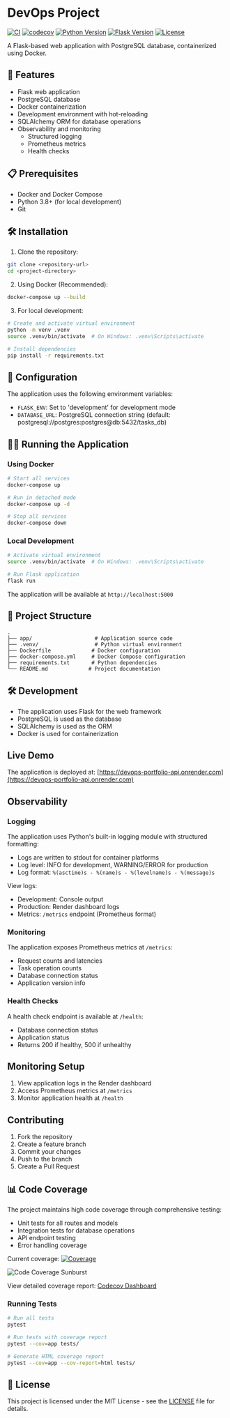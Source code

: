 # DevOps Project

[![CI](https://github.com/ChrisM922/devops-portfolio-api/actions/workflows/ci.yml/badge.svg)](https://github.com/ChrisM922/devops-portfolio-api/actions/workflows/ci.yml)
[![codecov](https://codecov.io/gh/ChrisM922/devops-portfolio-api/graph/badge.svg?token=WILI4EP995)](https://codecov.io/gh/ChrisM922/devops-portfolio-api)
[![Python Version](https://img.shields.io/badge/python-3.10-blue.svg)](https://www.python.org/downloads/)
[![Flask Version](https://img.shields.io/badge/flask-3.1.0-blue.svg)](https://flask.palletsprojects.com/)
[![License](https://img.shields.io/badge/license-MIT-green.svg)](LICENSE)

A Flask-based web application with PostgreSQL database, containerized using Docker.

## 🚀 Features

- Flask web application
- PostgreSQL database
- Docker containerization
- Development environment with hot-reloading
- SQLAlchemy ORM for database operations
- Observability and monitoring
  - Structured logging
  - Prometheus metrics
  - Health checks

## 📋 Prerequisites

- Docker and Docker Compose
- Python 3.8+ (for local development)
- Git

## 🛠️ Installation

1. Clone the repository:

```bash
git clone <repository-url>
cd <project-directory>
```

2. Using Docker (Recommended):

```bash
docker-compose up --build
```

3. For local development:

```bash
# Create and activate virtual environment
python -m venv .venv
source .venv/bin/activate  # On Windows: .venv\Scripts\activate

# Install dependencies
pip install -r requirements.txt
```

## 🔧 Configuration

The application uses the following environment variables:

- `FLASK_ENV`: Set to 'development' for development mode
- `DATABASE_URL`: PostgreSQL connection string (default: postgresql://postgres:postgres@db:5432/tasks_db)

## 🏃‍♂️ Running the Application

### Using Docker

```bash
# Start all services
docker-compose up

# Run in detached mode
docker-compose up -d

# Stop all services
docker-compose down
```

### Local Development

```bash
# Activate virtual environment
source .venv/bin/activate  # On Windows: .venv\Scripts\activate

# Run Flask application
flask run
```

The application will be available at `http://localhost:5000`

## 📁 Project Structure

```
.
├── app/                    # Application source code
├── .venv/                  # Python virtual environment
├── Dockerfile             # Docker configuration
├── docker-compose.yml     # Docker Compose configuration
├── requirements.txt       # Python dependencies
└── README.md             # Project documentation
```

## 🛠️ Development

- The application uses Flask for the web framework
- PostgreSQL is used as the database
- SQLAlchemy is used as the ORM
- Docker is used for containerization

## Live Demo

The application is deployed at: [https://devops-portfolio-api.onrender.com](https://devops-portfolio-api.onrender.com)

## Observability

### Logging

The application uses Python's built-in logging module with structured formatting:

- Logs are written to stdout for container platforms
- Log level: INFO for development, WARNING/ERROR for production
- Log format: `%(asctime)s - %(name)s - %(levelname)s - %(message)s`

View logs:

- Development: Console output
- Production: Render dashboard logs
- Metrics: `/metrics` endpoint (Prometheus format)

### Monitoring

The application exposes Prometheus metrics at `/metrics`:

- Request counts and latencies
- Task operation counts
- Database connection status
- Application version info

### Health Checks

A health check endpoint is available at `/health`:

- Database connection status
- Application status
- Returns 200 if healthy, 500 if unhealthy

## Monitoring Setup

1. View application logs in the Render dashboard
2. Access Prometheus metrics at `/metrics`
3. Monitor application health at `/health`

## Contributing

1. Fork the repository
2. Create a feature branch
3. Commit your changes
4. Push to the branch
5. Create a Pull Request

## 📊 Code Coverage

The project maintains high code coverage through comprehensive testing:

- Unit tests for all routes and models
- Integration tests for database operations
- API endpoint testing
- Error handling coverage

Current coverage: [![Coverage](https://codecov.io/gh/ChrisM922/devops-portfolio-api/branch/main/graph/badge.svg)](https://codecov.io/gh/ChrisM922/devops-portfolio-api)

![Code Coverage Sunburst](https://codecov.io/gh/ChrisM922/devops-portfolio-api/graphs/sunburst.svg?token=WILI4EP995)

View detailed coverage report: [Codecov Dashboard](https://codecov.io/gh/ChrisM922/devops-portfolio-api)

### Running Tests

```bash
# Run all tests
pytest

# Run tests with coverage report
pytest --cov=app tests/

# Generate HTML coverage report
pytest --cov=app --cov-report=html tests/
```

## 📝 License

This project is licensed under the MIT License - see the [LICENSE](LICENSE) file for details.
